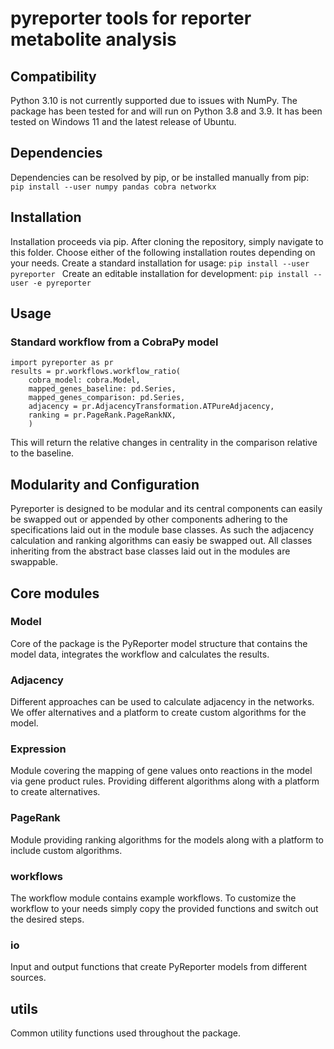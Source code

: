 # pyreporter tools for reporter metabolite analysis

## Compatibility
Python 3.10 is not currently supported due to issues with NumPy.
The package has been tested for and will run on Python 3.8 and 3.9.
It has been tested on Windows 11 and the latest release of Ubuntu.

## Dependencies
Dependencies can be resolved by pip, or be installed manually from pip:  
```pip install --user numpy pandas cobra networkx```

## Installation
Installation proceeds via pip. After cloning the repository, simply navigate to this folder. 
Choose either of the following installation routes depending on your needs.
Create a standard installation for usage: ```pip install --user pyreporter ```
Create an editable installation for development: ```pip install --user -e pyreporter```

## Usage

### Standard workflow from a CobraPy model
```
import pyreporter as pr
results = pr.workflows.workflow_ratio(
    cobra_model: cobra.Model,
    mapped_genes_baseline: pd.Series,
    mapped_genes_comparison: pd.Series,
    adjacency = pr.AdjacencyTransformation.ATPureAdjacency,
    ranking = pr.PageRank.PageRankNX,
    )
```
This will return the relative changes in centrality in the comparison relative to the baseline.

## Modularity and Configuration
Pyreporter is designed to be modular and its central components can easily be swapped out or appended by other components 
adhering to the specifications laid out in the module base classes.
As such the adjacency calculation and ranking algorithms can easiy be swapped out.
All classes inheriting from the abstract base classes laid out in the modules are swappable.

## Core modules
### Model
Core of the package is the PyReporter model structure that contains the model data, integrates the workflow and calculates the results.
### Adjacency
Different approaches can be used to calculate adjacency in the networks.
We offer alternatives and a platform to create custom algorithms for the model.
### Expression
Module covering the mapping of gene values onto reactions in the model via gene product rules.
Providing different algorithms along with a platform to create alternatives.
### PageRank
Module providing ranking algorithms for the models along with a platform to include custom algorithms.
### workflows
The workflow module contains example workflows.
To customize the workflow to your needs simply copy the provided functions and switch out the desired steps.
### io
Input and output functions that create PyReporter models from different sources.
## utils
Common utility functions used throughout the package.

